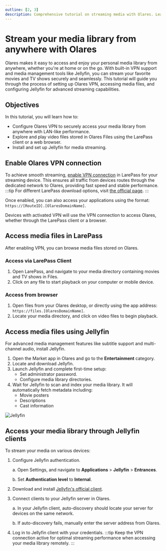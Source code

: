 ```yaml
---
outline: [2, 3]
description: Comprehensive tutorial on streaming media with Olares. Learn to configure VPN access, manage media files through LarePass, and set up Jellyfin for advanced streaming capabilities from anywhere.
---
```


# Stream your media library from anywhere with Olares
Olares makes it easy to access and enjoy your personal media library from anywhere, whether you're at home or on the go. With built-in VPN support and media management tools like Jellyfin, you can stream your favorite movies and TV shows securely and seamlessly. This tutorial will guide you through the process of setting up Olares VPN, accessing media files, and configuring Jellyfin for advanced streaming capabilities.

## Objectives
In this tutorial, you will learn how to:
- Configure Olares VPN to securely access your media library from anywhere with LAN-like performance.
- Explore and play video files stored in Olares Files using the LarePass client or a web browser.
- Install and set up Jellyfin for media streaming.

## Enable Olares VPN connection
To achieve smooth streaming, [enable VPN connection](../manual/larepass/private-network.md) in LarePass for your streaming device. This ensures all traffic from devices routes through the dedicated network to Olares, providing fast speed and stable performance.
:::tip
For different LarePass download options, visit [the official page](https://olares.com/larepass).
:::

<!--@include: ./remote.reusables.md{4,22}-->

Once enabled, you can also access your applications using the format: `https://[RouteID].[OlaresDomainName]`.

Devices with activated VPN will use the VPN connection to access Olares, whether through the LarePass client or a browser.

## Access media files in LarePass
After enabling VPN, you can browse media files stored on Olares.

### Access via LarePass Client
1. Open LarePass, and navigate to your media directory containing movies and TV shows in Files.
2. Click on any file to start playback on your computer or mobile device.

### Access from browser
1. Open files from your Olares desktop, or directly using the app address: `https://files.[OlaresDomainName]`.
2. Locate your media directory, and click on video files to begin playback.

## Access media files using Jellyfin
For advanced media management features like subtitle support and multi-channel audio, install Jellyfin.

1. Open the Market app in Olares and go to the **Entertainment** category.
2. Locate and download Jellyfin.
3. Launch Jellyfin and complete first-time setup:
   - Set administrator password.
   - Configure media library directories.
4. Wait for Jellyfin to scan and index your media library. It will automatically fetch metadata including:
   - Movie posters 
   - Descriptions 
   - Cast information 

![Jellyfin](/images/manual/use-cases/jellyfin.png#bordered)
## Access your media library through Jellyfin clients
To stream your media on various devices:

1. Configure Jellyfin authentication. 
    
   a. Open Settings, and navigate to **Applications** > **Jellyfin** > **Entrances**.

   b. Set **Authentication level** to **Internal**.
2. Download and install [Jellyfin's official client](https://jellyfin.org/downloads/).
3. Connect clients to your Jellyfin server in Olares. 

   a. In your Jellyfin client, auto-discovery should locate your server for devices on the same network.

   b. If auto-discovery fails, manually enter the server address from Olares.

4. Log in to Jellyfin client with your credentials.
:::tip
Keep the VPN connection active for optimal streaming performance when accessing your media library remotely.
:::
